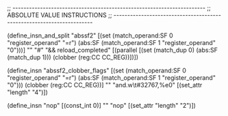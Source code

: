 ;; ----------------------------------------------------------------------
;; ABSOLUTE VALUE INSTRUCTIONS
;; ----------------------------------------------------------------------

(define_insn_and_split "abssf2"
  [(set (match_operand:SF 0 "register_operand" "=r")
	(abs:SF (match_operand:SF 1 "register_operand" "0")))]
  ""
  "#"
  "&& reload_completed"
  [(parallel [(set (match_dup 0) (abs:SF (match_dup 1)))
	      (clobber (reg:CC CC_REG))])])

(define_insn "abssf2_clobber_flags"
  [(set (match_operand:SF 0 "register_operand" "=r")
	(abs:SF (match_operand:SF 1 "register_operand" "0")))
   (clobber (reg:CC CC_REG))]
  ""
  "and.w\\t#32767,%e0"
  [(set_attr "length" "4")])

(define_insn "nop"
  [(const_int 0)]
  ""
  "nop"
  [(set_attr "length" "2")])

